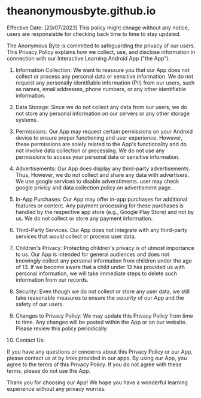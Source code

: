 # theanonymousbyte.github.io
Effective Date: [20/07/2023]
This policy might chnage without any notice, users are responsiable for checking back time to time to stay updated.

The Anonymous Byte is committed to safeguarding the privacy of our users. This Privacy Policy explains how we collect, use, and disclose information in connection with our Interactive Learning Android App ("the App").

1. Information Collection:
We want to reassure you that our App does not collect or process any personal data or sensitive information.
We do not request any personally identifiable information (PII) from our users, such as names, email addresses, phone numbers, or any other identifiable information.

2. Data Storage:
Since we do not collect any data from our users, we do not store any personal information on our servers or any other storage systems.

3. Permissions:
Our App may request certain permissions on your Android device to ensure proper functioning and user experience.
However, these permissions are solely related to the App's functionality and do not involve data collection or processing.
We do not use any permissions to access your personal data or sensitive information.

4. Advertisements:
Our App does display any third-party advertisements.
Thus, However, we do not collect and share any data with advertisers.
We use google services to disable adverstiments. user may check google privicy and data collection policy on advertisment page.

5. In-App Purchases:
Our App may offer in-app purchases for additional features or content.
Any payment processing for these purchases is handled by the respective app store (e.g., Google Play Store) and not by us.
We do not collect or store any payment information.

6. Third-Party Services:
Our App does not integrate with any third-party services that would collect or process user data.

7. Children's Privacy:
Protecting children's privacy is of utmost importance to us.
Our App is intended for general audiences and does not knowingly collect any personal information from children under the age of 13.
If we become aware that a child under 13 has provided us with personal information, we will take immediate steps to delete such information from our records.

8. Security:
Even though we do not collect or store any user data, we still take reasonable measures to ensure the security of our App and the safety of our users.

9. Changes to Privacy Policy:
We may update this Privacy Policy from time to time.
Any changes will be posted within the App or on our website.
Please review this policy periodically.

10. Contact Us:

If you have any questions or concerns about this Privacy Policy or our App, please contact us at by links provided in our apps.
By using our App, you agree to the terms of this Privacy Policy.
If you do not agree with these terms, please do not use the App.

Thank you for choosing our App!
We hope you have a wonderful learning experience without any privacy worries.
